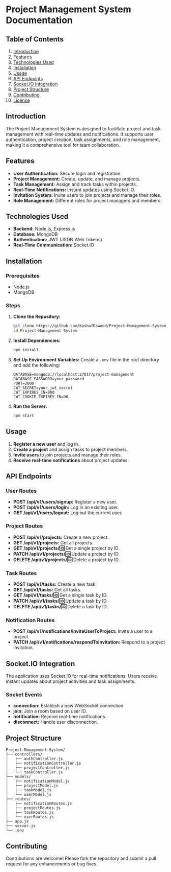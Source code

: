 # Project Management System Documentation

## Table of Contents
1. [Introduction](#introduction)
2. [Features](#features)
3. [Technologies Used](#technologies-used)
4. [Installation](#installation)
5. [Usage](#usage)
6. [API Endpoints](#api-endpoints)
7. [Socket.IO Integration](#socketio-integration)
8. [Project Structure](#project-structure)
9. [Contributing](#contributing)
10. [License](#license)

## Introduction
The Project Management System is designed to facilitate project and task management with real-time updates and notifications. It supports user authentication, project creation, task assignments, and role management, making it a comprehensive tool for team collaboration.

## Features
- **User Authentication:** Secure login and registration.
- **Project Management:** Create, update, and manage projects.
- **Task Management:** Assign and track tasks within projects.
- **Real-Time Notifications:** Instant updates using Socket.IO.
- **Invitation System:** Invite users to join projects and manage their roles.
- **Role Management:** Different roles for project managers and members.

## Technologies Used
- **Backend:** Node.js, Express.js
- **Database:** MongoDB
- **Authentication:** JWT (JSON Web Tokens)
- **Real-Time Communication:** Socket.IO

## Installation

### Prerequisites
- Node.js
- MongoDB

### Steps
1. **Clone the Repository:**
   ```bash
   git clone https://github.com/KashafDawood/Project-Management-System.git
   cd Project-Management-System
   ```

2. **Install Dependencies:**
   ```bash
   npm install
   ```

3. **Set Up Environment Variables:**
   Create a `.env` file in the root directory and add the following:
   ```env
   DATABASE=mongodb://localhost:27017/project-management
   DATABASE_PASSWORD=your_password
   PORT=3000
   JWT_SECRET=your_jwt_secret
   JWT_EXPIRES_IN=90d
   JWT_COOKIE_EXPIRES_IN=90
   ```

4. **Run the Server:**
   ```bash
   npm start
   ```

## Usage
1. **Register a new user** and log in.
2. **Create a project** and assign tasks to project members.
3. **Invite users** to join projects and manage their roles.
4. **Receive real-time notifications** about project updates.

## API Endpoints

### User Routes
- **POST /api/v1/users/signup:** Register a new user.
- **POST /api/v1/users/login:** Log in an existing user.
- **GET /api/v1/users/logout:** Log out the current user.

### Project Routes
- **POST /api/v1/projects:** Create a new project.
- **GET /api/v1/projects:** Get all projects.
- **GET /api/v1/projects/:id:** Get a single project by ID.
- **PATCH /api/v1/projects/:id:** Update a project by ID.
- **DELETE /api/v1/projects/:id:** Delete a project by ID.

### Task Routes
- **POST /api/v1/tasks:** Create a new task.
- **GET /api/v1/tasks:** Get all tasks.
- **GET /api/v1/tasks/:id:** Get a single task by ID.
- **PATCH /api/v1/tasks/:id:** Update a task by ID.
- **DELETE /api/v1/tasks/:id:** Delete a task by ID.

### Notification Routes
- **POST /api/v1/notifications/inviteUserToProject:** Invite a user to a project.
- **PATCH /api/v1/notifications/respondToInvitation:** Respond to a project invitation.

## Socket.IO Integration
The application uses Socket.IO for real-time notifications. Users receive instant updates about project activities and task assignments.

### Socket Events
- **connection:** Establish a new WebSocket connection.
- **join:** Join a room based on user ID.
- **notification:** Receive real-time notifications.
- **disconnect:** Handle user disconnection.

## Project Structure
```
Project-Management-System/
├── controllers/
│   ├── authController.js
│   ├── notificationController.js
│   ├── projectController.js
│   └── taskController.js
├── models/
│   ├── notificationModel.js
│   ├── projectModel.js
│   ├── taskModel.js
│   └── userModel.js
├── routes/
│   ├── notificationRoutes.js
│   ├── projectRoutes.js
│   ├── taskRoutes.js
│   └── userRoutes.js
├── app.js
├── server.js
└── .env
```

## Contributing
Contributions are welcome! Please fork the repository and submit a pull request for any enhancements or bug fixes.
